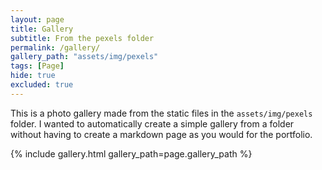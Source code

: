 ```yaml
---
layout: page
title: Gallery
subtitle: From the pexels folder
permalink: /gallery/
gallery_path: "assets/img/pexels"
tags: [Page]
hide: true
excluded: true
---
```


This is a photo gallery made from the static files in the `assets/img/pexels` folder. 
I wanted to automatically create a simple gallery from a folder without having to create a markdown page as you would for the portfolio.


{% include gallery.html gallery_path=page.gallery_path %}
